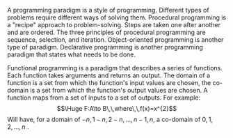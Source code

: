 A programming paradigm is a style of programming. Different types of problems require different ways of solving them. Procedural programming is a "recipe" approach to problem-solving. Steps are taken one after another and are ordered. The three principles of procedural programming are sequence, selection, and iteration. Object-oriented programming is another type of paradigm. Declarative programming is another programming paradigm that states what needs to be done.

Functional programming is a paradigm that describes a series of functions. Each function takes arguments and returns an output. The domain of a function is a set from which the function's input values are chosen, the co-domain is a set from which the function's output values are chosen. A function maps from a set of inputs to a set of outputs. For example:
$$\Huge F:A\to B\,\,where\,\,f(x)=x^{2}$$
Will have, for a domain of ${-n, 1-n, 2-n,..., n-1, n}$,  a co-domain of ${0, 1, 2,..., n}$ .